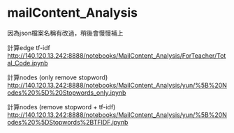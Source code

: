 # mailContent_Analysis
因為json檔案名稱有改過，稍後會慢慢補上

計算edge tf-idf<br>
http://140.120.13.242:8888/notebooks/MailContent_Analysis/ForTeacher/Total_Code.ipynb

計算nodes (only remove stopword)
http://140.120.13.242:8888/notebooks/MailContent_Analysis/yun/%5B%20Nodes%20%5D%20Stopwords_only.ipynb

計算nodes (remove stopword + tf-idf)
http://140.120.13.242:8888/notebooks/MailContent_Analysis/yun/%5B%20Nodes%20%5DStopwords%2BTFIDF.ipynb
